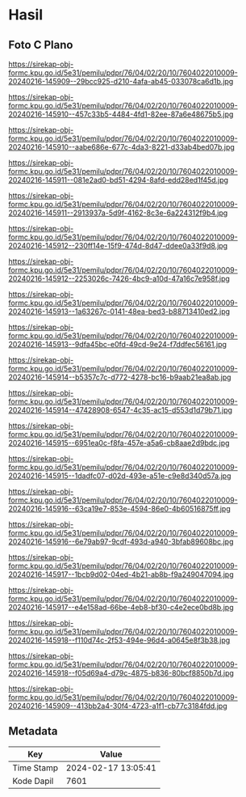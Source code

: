 # Hasil

## Foto C Plano

https://sirekap-obj-formc.kpu.go.id/5e31/pemilu/pdpr/76/04/02/20/10/7604022010009-20240216-145909--29bcc925-d210-4afa-ab45-033078ca6d1b.jpg

https://sirekap-obj-formc.kpu.go.id/5e31/pemilu/pdpr/76/04/02/20/10/7604022010009-20240216-145910--457c33b5-4484-4fd1-82ee-87a6e48675b5.jpg

https://sirekap-obj-formc.kpu.go.id/5e31/pemilu/pdpr/76/04/02/20/10/7604022010009-20240216-145910--aabe686e-677c-4da3-8221-d33ab4bed07b.jpg

https://sirekap-obj-formc.kpu.go.id/5e31/pemilu/pdpr/76/04/02/20/10/7604022010009-20240216-145911--081e2ad0-bd51-4294-8afd-edd28ed1f45d.jpg

https://sirekap-obj-formc.kpu.go.id/5e31/pemilu/pdpr/76/04/02/20/10/7604022010009-20240216-145911--2913937a-5d9f-4162-8c3e-6a224312f9b4.jpg

https://sirekap-obj-formc.kpu.go.id/5e31/pemilu/pdpr/76/04/02/20/10/7604022010009-20240216-145912--230ff14e-15f9-474d-8d47-ddee0a33f9d8.jpg

https://sirekap-obj-formc.kpu.go.id/5e31/pemilu/pdpr/76/04/02/20/10/7604022010009-20240216-145912--2253026c-7426-4bc9-a10d-47a16c7e958f.jpg

https://sirekap-obj-formc.kpu.go.id/5e31/pemilu/pdpr/76/04/02/20/10/7604022010009-20240216-145913--1a63267c-0141-48ea-bed3-b88713410ed2.jpg

https://sirekap-obj-formc.kpu.go.id/5e31/pemilu/pdpr/76/04/02/20/10/7604022010009-20240216-145913--9dfa45bc-e0fd-49cd-9e24-f7ddfec56161.jpg

https://sirekap-obj-formc.kpu.go.id/5e31/pemilu/pdpr/76/04/02/20/10/7604022010009-20240216-145914--b5357c7c-d772-4278-bc16-b9aab21ea8ab.jpg

https://sirekap-obj-formc.kpu.go.id/5e31/pemilu/pdpr/76/04/02/20/10/7604022010009-20240216-145914--47428908-6547-4c35-ac15-d553d1d79b71.jpg

https://sirekap-obj-formc.kpu.go.id/5e31/pemilu/pdpr/76/04/02/20/10/7604022010009-20240216-145915--6951ea0c-f8fa-457e-a5a6-cb8aae2d9bdc.jpg

https://sirekap-obj-formc.kpu.go.id/5e31/pemilu/pdpr/76/04/02/20/10/7604022010009-20240216-145915--1dadfc07-d02d-493e-a51e-c9e8d340d57a.jpg

https://sirekap-obj-formc.kpu.go.id/5e31/pemilu/pdpr/76/04/02/20/10/7604022010009-20240216-145916--63ca19e7-853e-4594-86e0-4b60516875ff.jpg

https://sirekap-obj-formc.kpu.go.id/5e31/pemilu/pdpr/76/04/02/20/10/7604022010009-20240216-145916--6e79ab97-9cdf-493d-a940-3bfab89608bc.jpg

https://sirekap-obj-formc.kpu.go.id/5e31/pemilu/pdpr/76/04/02/20/10/7604022010009-20240216-145917--1bcb9d02-04ed-4b21-ab8b-f9a249047094.jpg

https://sirekap-obj-formc.kpu.go.id/5e31/pemilu/pdpr/76/04/02/20/10/7604022010009-20240216-145917--e4e158ad-66be-4eb8-bf30-c4e2ece0bd8b.jpg

https://sirekap-obj-formc.kpu.go.id/5e31/pemilu/pdpr/76/04/02/20/10/7604022010009-20240216-145918--f110d74c-2f53-494e-96d4-a0645e8f3b38.jpg

https://sirekap-obj-formc.kpu.go.id/5e31/pemilu/pdpr/76/04/02/20/10/7604022010009-20240216-145918--f05d69a4-d79c-4875-b836-80bcf8850b7d.jpg

https://sirekap-obj-formc.kpu.go.id/5e31/pemilu/pdpr/76/04/02/20/10/7604022010009-20240216-145909--413bb2a4-30f4-4723-a1f1-cb77c3184fdd.jpg


## Metadata

| Key        | Value               |
| ---------- | ------------------- |
| Time Stamp | 2024-02-17 13:05:41 |
| Kode Dapil | 7601                |



